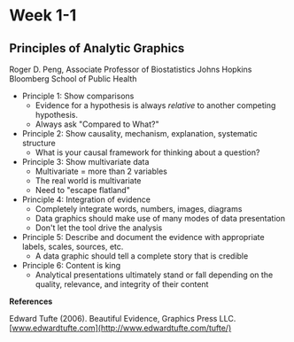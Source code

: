 Week 1-1
========

## Principles of Analytic Graphics
Roger D. Peng, 
Associate Professor of Biostatistics
Johns Hopkins Bloomberg School of Public Health


- Principle 1: Show comparisons
  - Evidence for a hypothesis is always *relative* to another competing hypothesis.
  - Always ask "Compared to What?"
- Principle 2: Show causality, mechanism, explanation, systematic structure
  - What is your causal framework for thinking about a question?
- Principle 3: Show multivariate data
  - Multivariate = more than 2 variables
  - The real world is multivariate
  - Need to "escape flatland"
- Principle 4: Integration of evidence
  - Completely integrate words, numbers, images, diagrams
  - Data graphics should make use of many modes of data presentation
  - Don't let the tool drive the analysis
- Principle 5: Describe and document the evidence with appropriate labels, scales, sources, etc.
  - A data graphic should tell a complete story that is credible
- Principle 6: Content is king
  - Analytical presentations ultimately stand or fall depending on the quality, relevance, and integrity of their content

**References**

Edward Tufte (2006). Beautiful Evidence, Graphics Press LLC. [www.edwardtufte.com](http://www.edwardtufte.com/tufte/)